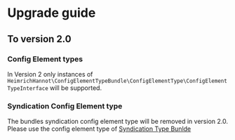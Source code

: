 # Upgrade guide

## To version 2.0

### Config Element types

In Version 2 only instances of `HeimrichHannot\ConfigElementTypeBundle\ConfigElementType\ConfigElementTypeInterface` will be supported.

### Syndication Config Element type

The bundles syndication config element type will be removed in version 2.0. Please use the config element type of [Syndication Type Bunlde](https://github.com/heimrichhannot/contao-syndication-type-bundle)